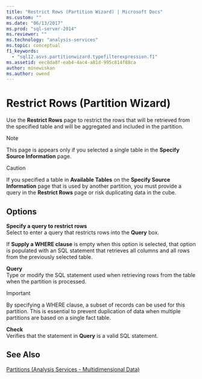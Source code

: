```yaml
---
title: "Restrict Rows (Partition Wizard) | Microsoft Docs"
ms.custom: ""
ms.date: "06/13/2017"
ms.prod: "sql-server-2014"
ms.reviewer: ""
ms.technology: "analysis-services"
ms.topic: conceptual
f1_keywords: 
  - "sql12.asvs.partitionwizard.typefilterexpression.f1"
ms.assetid: eec8da8f-eab4-4ac4-a81d-995c814f88ca
author: minewiskan
ms.author: owend
---
```

# Restrict Rows (Partition Wizard)
  Use the **Restrict Rows** page to restrict the rows that will be retrieved from the specified table and will be aggregated and included in the partition.  
  
> [!NOTE]  
>  This page is appears only if you selected a single table in the **Specify Source Information** page.  
  
> [!CAUTION]  
>  If you specified a table in **Available Tables** on the **Specify Source Information** page that is used by another partition, you must provide a query in the **Restrict Rows** page or risk duplicating data in the cube.  
  
## Options  
 **Specify a query to restrict rows**  
 Select to enter a query that restricts rows into the **Query** box.  
  
 If **Supply a WHERE clause** is empty when this option is selected, that option is populated with an SQL statement that retrieves all columns and all rows from the previously selected table.  
  
 **Query**  
 Type or modify the SQL statement used when retrieving rows from the table when the partition is processed.  
  
> [!IMPORTANT]  
>  By specifying a WHERE clause, a subset of records can be used for this partition. This is essential to prevent duplication of data when multiple partitions are based on a single fact table.  
  
 **Check**  
 Verifies that the statement in **Query** is a valid SQL statement.  
  
## See Also  
 [Partitions &#40;Analysis Services - Multidimensional Data&#41;](multidimensional-models-olap-logical-cube-objects/partitions-analysis-services-multidimensional-data.md)  
  
  
